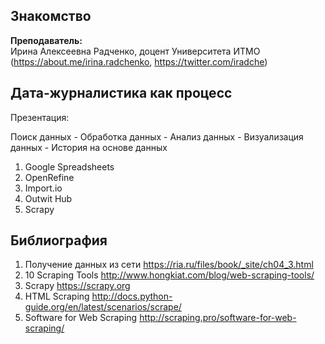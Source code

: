 ## Знакомство
**Преподаватель:**     
Ирина Алексеевна Радченко, доцент Университета ИТМО (https://about.me/irina.radchenko, https://twitter.com/iradche)  
       
## Дата-журналистика как процесс
Презентация:      
      
Поиск данных - Обработка данных - Анализ данных - Визуализация данных - История на основе данных    





1. Google Spreadsheets     
2. OpenRefine     
3. Import.io
4. Outwit Hub
5. Scrapy

## Библиография
1. Получение данных из сети https://ria.ru/files/book/_site/ch04_3.html
2. 10 Scraping Tools http://www.hongkiat.com/blog/web-scraping-tools/
3. Scrapy https://scrapy.org
4. HTML Scraping http://docs.python-guide.org/en/latest/scenarios/scrape/
5. Software for Web Scraping http://scraping.pro/software-for-web-scraping/
